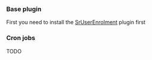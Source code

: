 ### Base plugin

First you need to install the [SrUserEnrolment](https://github.com/studer-raimann/SrUserEnrolment) plugin first

### Cron jobs

TODO
